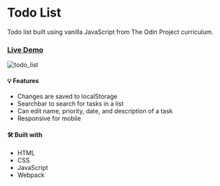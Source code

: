 # Todo List
Todo list built using vanilla JavaScript from The Odin Project curriculum.

### [Live Demo](https://sultanbadri.github.io/todo-list/)

![todo_list](https://user-images.githubusercontent.com/46205282/104662881-97f2b380-5680-11eb-8a63-82eeb18486ae.gif)

#### 💡 Features
* Changes are saved to localStorage
* Searchbar to search for tasks in a list
* Can edit name, priority, date, and description of a task
* Responsive for mobile

#### 🛠️ Built with 
 * HTML
 * CSS
 * JavaScript
 * Webpack
 
